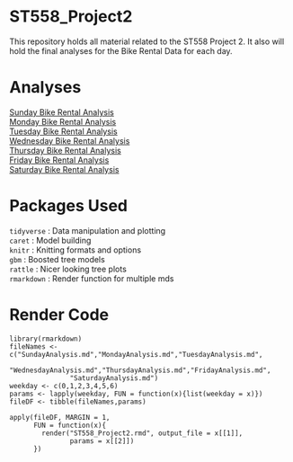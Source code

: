 # ST558_Project2
This repository holds all material related to the ST558 Project 2. It also will hold the final analyses for the Bike Rental Data for each day.

# Analyses

[Sunday Bike Rental Analysis](SundayAnalysis.md)  
[Monday Bike Rental Analysis](MondayAnalysis.md)  
[Tuesday Bike Rental Analysis](TuesdayAnalysis.md)  
[Wednesday Bike Rental Analysis](WednesdayAnalysis.md)  
[Thursday Bike Rental Analysis](ThursdayAnalysis.md)  
[Friday Bike Rental Analysis](FridayAnalysis.md)  
[Saturday Bike Rental Analysis](SaturdayAnalysis.md)  

# Packages Used

`tidyverse` : Data manipulation and plotting  
`caret` : Model building  
`knitr` : Knitting formats and options  
`gbm` : Boosted tree models  
`rattle` : Nicer looking tree plots  
`rmarkdown` : Render function for multiple mds  
  
# Render Code    

```{r}
library(rmarkdown)
fileNames <- c("SundayAnalysis.md","MondayAnalysis.md","TuesdayAnalysis.md",
               "WednesdayAnalysis.md","ThursdayAnalysis.md","FridayAnalysis.md",
               "SaturdayAnalysis.md")
weekday <- c(0,1,2,3,4,5,6)
params <- lapply(weekday, FUN = function(x){list(weekday = x)})
fileDF <- tibble(fileNames,params)

apply(fileDF, MARGIN = 1,
      FUN = function(x){
        render("ST558_Project2.rmd", output_file = x[[1]],
               params = x[[2]])
      })
```
